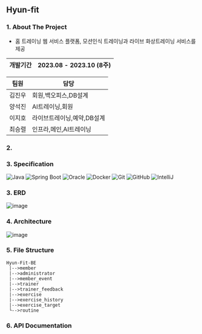 ## Hyun-fit

### 1. About The Project
  - 홈 트레이닝 웹 서비스 플랫폼, 모션인식 트레이닝과 라이브 화상트레이닝 서비스를 제공

|개발기간|2023.08 - 2023.10 (8주)|
|--------|-----------------------|

| 팀원 |담당|
|------|----|
|김진우|회원,백오피스,DB설계|
|양석진|AI트레이닝,회원|
|이지호|라이브트레이닝,예약,DB설계|
|최승렬|인프라,메인,AI트레이닝|

### 2. 

### 3. Specification
![Java](https://img.shields.io/badge/Java-9932cc?style=for-the-badge&logo=java&logoColor=white&labelColor=gray&label=17)
![Spring Boot](https://img.shields.io/badge/-SpringBoot-6DB33F?style=for-the-badge&logo=springboot&logoColor=white&labelColor=gray&label=3.2.2)
![Oracle](https://img.shields.io/badge/Oracle-DC382D?style=for-the-badge&logo=oracle&logoColor=white)
![Docker](https://img.shields.io/badge/Docker-2496ED?style=for-the-badge&logo=docker&logoColor=white)
![Git](https://img.shields.io/badge/-Git-F05032?style=for-the-badge&logo=git&logoColor=white)
![GitHub](https://img.shields.io/badge/GitHub-e9967a?style=for-the-badge&logo=github&logoColor=white)
![IntelliJ](https://img.shields.io/badge/IntelliJ-6a5acd?style=for-the-badge&logo=intellij-idea&logoColor=white)

### 3. ERD
![image](https://github.com/YIJIHO/Proj_Hyun-fit_BE/assets/127674150/5b0d1d59-3d8a-4102-b710-b31a1c3aa9f7)


### 4. Architecture
![image](https://github.com/YIJIHO/Proj_Hyun-fit_BE/assets/127674150/54e7ef08-9340-498e-9c47-aab7127d6e58)


### 5. File Structure
```plaintext
Hyun-Fit-BE
 |-->member
 |-->administrator
 |-->member_event
 |-->trainer
 |-->trainer_feedback
 |-->exercise
 |-->exercise_history
 |-->exercise_target
 └-->routine
```
### 6. API Documentation


